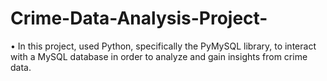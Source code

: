 # Crime-Data-Analysis-Project-
•	In this project, used Python, specifically the PyMySQL library, to interact with a MySQL database in order to analyze and gain insights from crime data.
